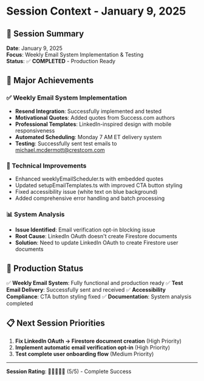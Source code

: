 # Session Context - January 9, 2025

## 🎯 Session Summary

**Date**: January 9, 2025  
**Focus**: Weekly Email System Implementation & Testing  
**Status**: ✅ **COMPLETED** - Production Ready

## 🚀 Major Achievements

### ✅ Weekly Email System Implementation

- **Resend Integration**: Successfully implemented and tested
- **Motivational Quotes**: Added quotes from Success.com authors
- **Professional Templates**: LinkedIn-inspired design with mobile responsiveness
- **Automated Scheduling**: Monday 7 AM ET delivery system
- **Testing**: Successfully sent test emails to michael.mcdermott@crestcom.com

### 🔧 Technical Improvements

- Enhanced weeklyEmailScheduler.ts with embedded quotes
- Updated setupEmailTemplates.ts with improved CTA button styling
- Fixed accessibility issue (white text on blue background)
- Added comprehensive error handling and batch processing

### 📊 System Analysis

- **Issue Identified**: Email verification opt-in blocking issue
- **Root Cause**: LinkedIn OAuth doesn't create Firestore documents
- **Solution**: Need to update LinkedIn OAuth to create Firestore user documents

## 🎯 Production Status

✅ **Weekly Email System**: Fully functional and production ready
✅ **Test Email Delivery**: Successfully sent and received
✅ **Accessibility Compliance**: CTA button styling fixed
✅ **Documentation**: System analysis completed

## 📋 Next Session Priorities

1. **Fix LinkedIn OAuth → Firestore document creation** (High Priority)
2. **Implement automatic email verification opt-in** (High Priority)
3. **Test complete user onboarding flow** (Medium Priority)

---

**Session Rating**: 🌟🌟🌟🌟🌟 (5/5) - Complete Success
